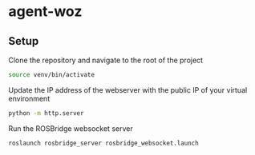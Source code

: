 # agent-woz

## Setup
Clone the repository and navigate to the root of the project
```bash
source venv/bin/activate
```

Update the IP address of the webserver with the public IP of your virtual environment
```bash
python -m http.server
```

Run the ROSBridge websocket server
```bash
roslaunch rosbridge_server rosbridge_websocket.launch
```